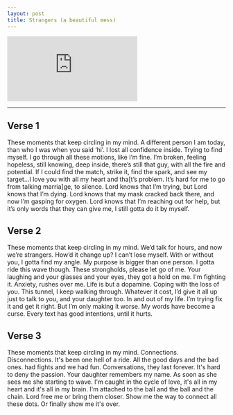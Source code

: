 ```yaml
---
layout: post
title: Strangers (a beautiful mess)
---
```


<iframe src="https://www.youtube.com/embed/8iPkUIURMsY" frameborder="0" allow="accelerometer; autoplay; clipboard-write; encrypted-media; gyroscope; picture-in-picture" allowfullscreen></iframe>

---- 

## Verse 1

These moments that keep circling in my mind. A different person I am today, than who I was when you said ‘hi’. I lost all confidence inside. Trying to find myself. I go through all these motions, like I’m fine. I’m broken, feeling hopeless, still knowing, deep inside, there’s still that guy, with all the fire and potential. If I could find the match, strike it, find the spark, and see my target...I love you with all my heart and tha[t’s problem. It’s hard for me to go from talking marria]ge, to silence. Lord knows that I’m trying, but Lord knows that I’m dying. Lord knows that my mask cracked back there, and now I’m gasping for oxygen. Lord knows that I’m reaching out for help, but it’s only words that they can give me, I still gotta do it by myself.

## Verse 2

These moments that keep circling in my mind. We’d talk for hours, and now we’re strangers. How’d it change up? I can’t lose myself. With or without you, I gotta find my angle. My purpose is bigger than one person. I gotta ride this wave though. These strongholds, please let go of me. Your laughing and your glasses and your eyes, they got a hold on me. I'm fighting it. Anxiety, rushes over me. Life is but a dopamine. Coping with the loss of you. This tunnel, I keep walking through. Whatever it cost, I’d give it all up just to talk to you, and your daughter too. In and out of my life. I’m trying fix it and get it right. But I’m only making it worse. My words have become a curse. Every text has good intentions, until it hurts.

## Verse 3

These moments that keep circling in my mind. Connections. Disconnections. It's been one hell of a ride. All the good days and the bad ones. had fights and we had fun. Conversations, they last forever. It's hard to deny the passion. Your daughter remembers my name. As soon as she sees me she starting to wave. I'm caught in the cycle of love, it's all in my heart and it's all in my brain. I'm attached to the ball and the ball and the chain. Lord free me or bring them closer. Show me the way to connect all these dots. Or finally show me it's over. 